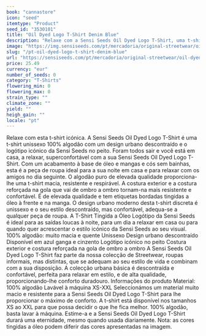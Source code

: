 ```yaml
---
book: "cannastore"
icon: "seed"
itemtype: "Product"
seed_id: "3530101"
title: "Oil Dyed Logo T-Shirt Denim Blue"
description: "Relaxe com a Sensi Seeds Oil Dyed Logo T-Shirt, uma t-shirt unissexo com um design urbano descontraído e o logótipo da Sensi Seeds. Compre já!"
image: "https://img.sensiseeds.com/pt/mercadoria/original-streetwear/oil-dyed-logo-t-shirt-denim-blue-image.png"
slug: "/pt-oil-dyed-logo-t-shirt-denim-blue"
url: "https://sensiseeds.com/pt/mercadoria/original-streetwear/oil-dyed-logo-t-shirt-denim-blue?a_aid=cannastore"
price: 25.49
currency: "eur"
number_of_seeds: 0
category: "T-Shirts"
flowering_min: 0
flowering_max: 0
strain_type: ""
climate_zone: ""
yield: ""
heigh_gain: ""
locale: "pt"
---
```

Relaxe com esta t-shirt icónica. A Sensi Seeds Oil Dyed Logo T-Shirt é uma t-shirt unissexo 100% algodão com um design urbano descontraído e o logótipo icónico da Sensi Seeds no peito. Foram todos sair e você está em casa, a relaxar, superconfortável com a sua Sensi Seeds Oil Dyed Logo T-Shirt. Com um acabamento à base de óleo e mangas e cós sem bainhas, esta é a peça de roupa ideal para a sua noite em casa e para relaxar com os amigos no dia seguinte. O algodão puro de elevada qualidade proporciona-lhe uma t-shirt macia, resistente e respirável. A costura exterior e a costura reforçada na gola que vai de ombro a ombro tornam-na mais resistente e confortável. É de elevada qualidade e tem etiquetas bordadas tingidas a óleo à frente e na manga. O design urbano moderno desta t-shirt discreta é unissexo e o seu estilo descontraído, mas confortável, adequa-se a qualquer peça de roupa. A T-Shirt Tingida a Óleo Logótipo da Sensi Seeds é ideal para as saídas loucas à noite, para um dia a relaxar em casa ou para quando quer acrescentar o estilo icónico da Sensi Seeds ao seu visual. 100% algodão: muito macia e quente Unissexo Design urbano descontraído Disponível em azul ganga e cinzento Logótipo icónico no peito Costura exterior e costura reforçada na gola de ombro a ombro A Sensi Seeds Oil Dyed Logo T-Shirt faz parte da nossa colecção de Streetwear, roupas informais, mas distintas, que se adequam ao seu estilo de vida e combinam com a sua disposição. A colecção urbana básica é descontraída e confortável, perfeita para relaxar em estilo, e de alta qualidade, proporcionando-lhe conforto duradouro. Informações do produto Material: 100% algodão Lavável à máquina XS-XXL Seleccionámos um material muito macio e resistente para a Sensi Seeds Oil Dyed Logo T-Shirt para lhe proporcionar o máximo de conforto. A t-shirt está disponível nos tamanhos XS ao XXL para que possa decidir o que lhe fica melhor. 100% algodão, basta lavar à máquina. Estime-a e a Sensi Seeds Oil Dyed Logo T-Shirt durará uma eternidade, mesmo quando usada diariamente. Nota: as cores tingidas a óleo podem diferir das cores apresentadas na imagem.
